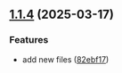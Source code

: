 ## [1.1.4](https://github.com/dserebryakova/study_2024-2025_os-intro/compare/v1.1.3...v1.1.4) (2025-03-17)

### Features

* add new files ([82ebf17](https://github.com/dserebryakova/study_2024-2025_os-intro/commit/82ebf17974338f4853afe73ba760e1d6d865ef3a))



